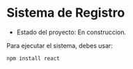 <h1>Sistema de Registro</h1>  

- Estado del proyecto: En construccion.

Para ejecutar el sistema, debes usar:  

```npm install react```
